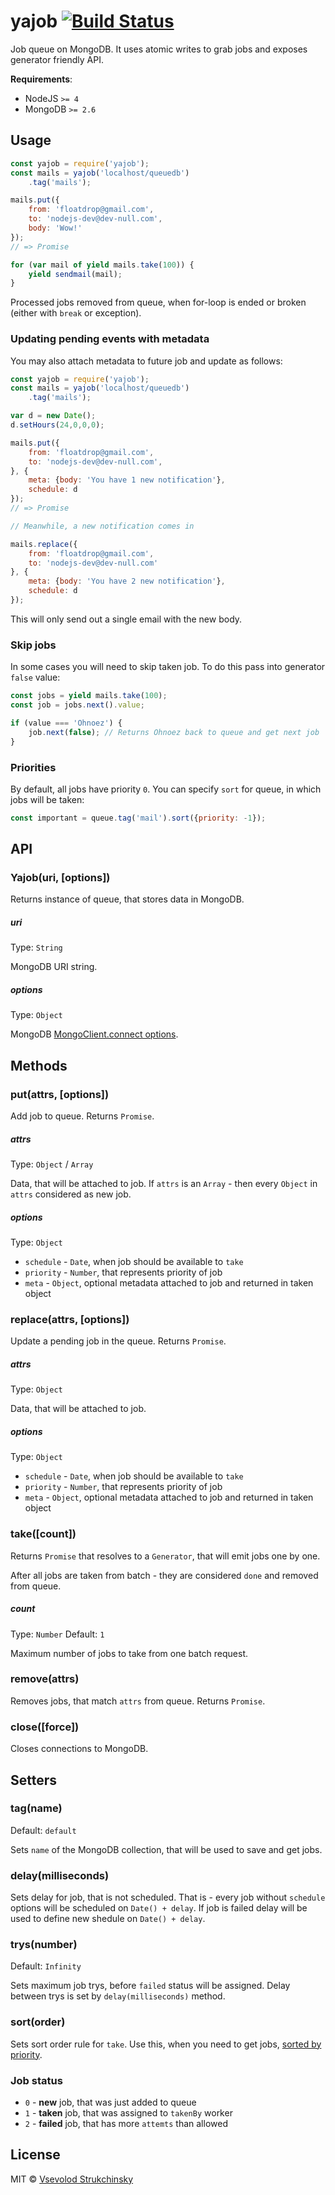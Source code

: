 # yajob [![Build Status](https://travis-ci.org/floatdrop/yajob.svg?branch=master)](https://travis-ci.org/floatdrop/yajob)

Job queue on MongoDB. It uses atomic writes to grab jobs and exposes generator friendly API.

__Requirements__:

 * NodeJS `>= 4`
 * MongoDB `>= 2.6`

## Usage

```js
const yajob = require('yajob');
const mails = yajob('localhost/queuedb')
    .tag('mails');

mails.put({
    from: 'floatdrop@gmail.com',
    to: 'nodejs-dev@dev-null.com',
    body: 'Wow!'
});
// => Promise

for (var mail of yield mails.take(100)) {
    yield sendmail(mail);
}
```

Processed jobs removed from queue, when for-loop is ended or broken (either with `break` or exception).

### Updating pending events with metadata

You may also attach metadata to future job and update as follows:

```js
const yajob = require('yajob');
const mails = yajob('localhost/queuedb')
    .tag('mails');

var d = new Date();
d.setHours(24,0,0,0);

mails.put({
    from: 'floatdrop@gmail.com',
    to: 'nodejs-dev@dev-null.com',
}, {
    meta: {body: 'You have 1 new notification'},
    schedule: d
});
// => Promise

// Meanwhile, a new notification comes in

mails.replace({
    from: 'floatdrop@gmail.com',
    to: 'nodejs-dev@dev-null.com'
}, {
    meta: {body: 'You have 2 new notification'},
    schedule: d
});

```

This will only send out a single email with the new body.

### Skip jobs

In some cases you will need to skip taken job. To do this pass into generator `false` value:

```js
const jobs = yield mails.take(100);
const job = jobs.next().value;

if (value === 'Ohnoez') {
    job.next(false); // Returns Ohnoez back to queue and get next job
}
```

### Priorities

By default, all jobs have priority `0`. You can specify `sort` for queue, in which jobs will be taken:

```js
const important = queue.tag('mail').sort({priority: -1});
```

## API

### Yajob(uri, [options])

Returns instance of queue, that stores data in MongoDB.

##### uri
Type: `String`

MongoDB URI string.

##### options
Type: `Object`

MongoDB [MongoClient.connect options](http://mongodb.github.io/node-mongodb-native/2.1/api/MongoClient.html).


## Methods

### put(attrs, [options])

Add job to queue. Returns `Promise`.

##### attrs
Type: `Object` / `Array`

Data, that will be attached to job. If `attrs` is an `Array` - then every `Object` in `attrs` considered as new job.

##### options
Type: `Object`

 * `schedule` - `Date`, when job should be available to `take`
 * `priority` - `Number`, that represents priority of job
 * `meta` - `Object`, optional metadata attached to job and returned in taken object

### replace(attrs, [options])

Update a pending job in the queue. Returns `Promise`.

##### attrs
Type: `Object`

Data, that will be attached to job.

##### options
Type: `Object`

 * `schedule` - `Date`, when job should be available to `take`
 * `priority` - `Number`, that represents priority of job
 * `meta` - `Object`, optional metadata attached to job and returned in taken object

### take([count])

Returns `Promise` that resolves to a `Generator`, that will emit jobs one by one.

After all jobs are taken from batch - they are considered `done` and removed from queue.

##### count
Type: `Number`
Default: `1`

Maximum number of jobs to take from one batch request.

### remove(attrs)

Removes jobs, that match `attrs` from queue. Returns `Promise`.

### close([force])

Closes connections to MongoDB.

## Setters

### tag(name)
Default: `default`

Sets `name` of the MongoDB collection, that will be used to save and get jobs.

### delay(milliseconds)

Sets delay for job, that is not scheduled. That is - every job without `schedule` options will be scheduled on `Date() + delay`.
If job is failed delay will be used to define new shedule on `Date() + delay`.

### trys(number)
Default: `Infinity`

Sets maximum job trys, before `failed` status will be assigned.
Delay between trys is set by `delay(milliseconds)` method.

### sort(order)

Sets sort order rule for `take`. Use this, when you need to get jobs, [sorted by priority](#priorities).

### Job status

* `0` - __new__ job, that was just added to queue
* `1` - __taken__ job, that was assigned to `takenBy` worker
* `2` - __failed__ job, that has more `attemts` than allowed

## License

MIT © [Vsevolod Strukchinsky](floatdrop@gmail.com)
